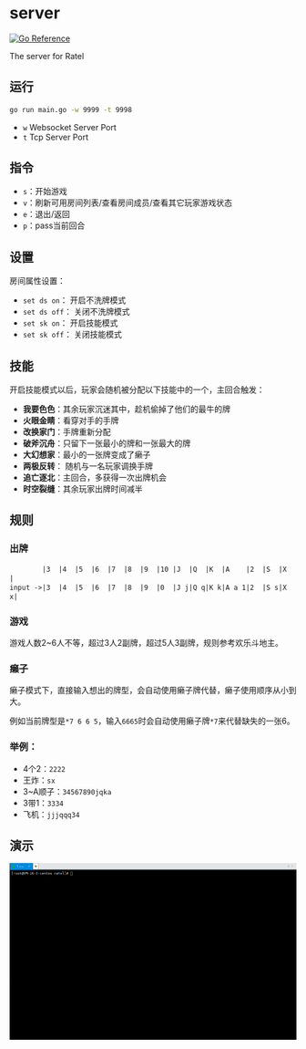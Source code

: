 # server

[![Go Reference](https://pkg.go.dev/badge/github.com/ratel-online/server.svg)](https://pkg.go.dev/github.com/ratel-online/server)

The server for Ratel

## 运行
```bash
go run main.go -w 9999 -t 9998
```
- `w` Websocket Server Port
- `t` Tcp Server Port

## 指令
- `s`：开始游戏
- `v`：刷新可用房间列表/查看房间成员/查看其它玩家游戏状态
- `e`：退出/返回
- `p`：pass当前回合
 
## 设置
房间属性设置：
- `set ds on`： 开启不洗牌模式
- `set ds off`： 关闭不洗牌模式
- `set sk on`： 开启技能模式
- `set sk off`： 关闭技能模式

## 技能
开启技能模式以后，玩家会随机被分配以下技能中的一个，主回合触发：
- **我要色色**：其余玩家沉迷其中，趁机偷掉了他们的最牛的牌
- **火眼金睛**：看穿对手的手牌
- **改换家门**：手牌重新分配
- **破斧沉舟**：只留下一张最小的牌和一张最大的牌
- **大幻想家**：最小的一张牌变成了癞子
- **两极反转**： 随机与一名玩家调换手牌
- **追亡逐北**：主回合，多获得一次出牌机会
- **时空裂缝**：其余玩家出牌时间减半

## 规则
### 出牌
```
        |3  |4  |5  |6  |7  |8  |9  |10 |J  |Q  |K  |A    |2  |S  |X  |
input ->|3  |4  |5  |6  |7  |8  |9  |0  |J j|Q q|K k|A a 1|2  |S s|X x|
```
### 游戏
游戏人数2~6人不等，超过3人2副牌，超过5人3副牌，规则参考欢乐斗地主。

### 癞子
癞子模式下，直接输入想出的牌型，会自动使用癞子牌代替，癞子使用顺序从小到大。

例如当前牌型是``*7 6 6 5``，输入``6665``时会自动使用癞子牌``*7``来代替缺失的一张6。
### 举例：
 - 4个2：`2222`
 - 王炸：`sx`
 - 3~A顺子：`34567890jqka`
 - 3带1：`3334`
 - 飞机：`jjjqqq34`

## 演示
![demo](demo.gif)
